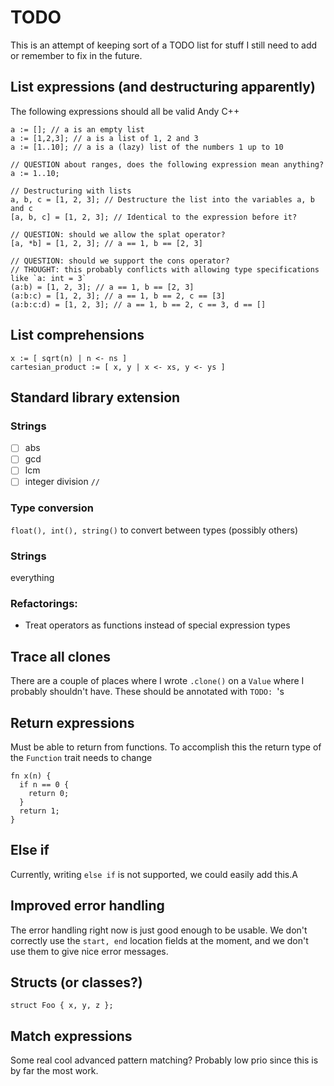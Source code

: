 # TODO

This is an attempt of keeping sort of a TODO list for stuff I still need to add or remember to fix in the future.

## List expressions (and destructuring apparently)

The following expressions should all be valid Andy C++

```ndc
a := []; // a is an empty list
a := [1,2,3]; // a is a list of 1, 2 and 3
a := [1..10]; // a is a (lazy) list of the numbers 1 up to 10

// QUESTION about ranges, does the following expression mean anything?
a := 1..10;

// Destructuring with lists
a, b, c = [1, 2, 3]; // Destructure the list into the variables a, b and c
[a, b, c] = [1, 2, 3]; // Identical to the expression before it?

// QUESTION: should we allow the splat operator?
[a, *b] = [1, 2, 3]; // a == 1, b == [2, 3]

// QUESTION: should we support the cons operator?
// THOUGHT: this probably conflicts with allowing type specifications like `a: int = 3`
(a:b) = [1, 2, 3]; // a == 1, b == [2, 3]
(a:b:c) = [1, 2, 3]; // a == 1, b == 2, c == [3]
(a:b:c:d) = [1, 2, 3]; // a == 1, b == 2, c == 3, d == []
```

## List comprehensions

```ndc
x := [ sqrt(n) | n <- ns ]
cartesian_product := [ x, y | x <- xs, y <- ys ]
```

## Standard library extension

### Strings

* [ ] abs
* [ ] gcd
* [ ] lcm
* [ ] integer division `//`

### Type conversion

`float(), int(), string()` to convert between types (possibly others)

### Strings

everything

### Refactorings:

* Treat operators as functions instead of special expression types

## Trace all clones

There are a couple of places where I wrote `.clone()` on a `Value` where I probably shouldn't have. These should be
annotated with `TODO: `'s

## Return expressions

Must be able to return from functions. To accomplish this the return type of the `Function` trait needs to change

```ndc
fn x(n) {
  if n == 0 {
    return 0;
  }
  return 1;
}
```

## Else if

Currently, writing `else if` is not supported, we could easily add this.A

## Improved error handling

The error handling right now is just good enough to be usable. We don't correctly use the `start, end` location fields
at the moment, and we don't use them to give nice error messages.

## Structs (or classes?)

```ndc
struct Foo { x, y, z };
```

## Match expressions

Some real cool advanced pattern matching? Probably low prio since this is by far the most work.